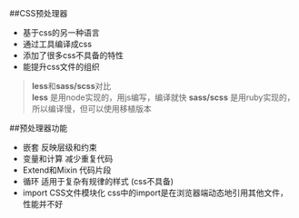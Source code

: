##CSS预处理器
- 基于css的另一种语言
- 通过工具编译成css
- 添加了很多css不具备的特性
- 能提升css文件的组织

> **less**和**sass/scss**对比\
> **less** 是用node实现的，用js编写，编译就快
> **sass/scss** 是用ruby实现的，所以编译慢，但可以使用移植版本

##预处理器功能
- 嵌套 反映层级和约束
- 变量和计算 减少重复代码
- Extend和Mixin 代码片段
- 循环 适用于复杂有规律的样式 (css不具备)
- import CSS文件模块化 css中的import是在浏览器端动态地引用其他文件，性能并不好

